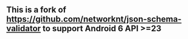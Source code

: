 ## This is a fork of https://github.com/networknt/json-schema-validator to support Android 6 API >=23